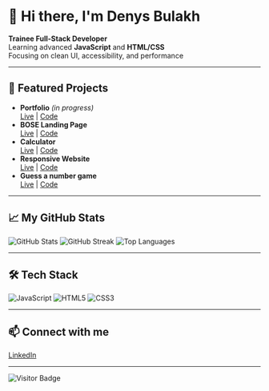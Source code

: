 # 👋 Hi there, I'm Denys Bulakh

**Trainee Full-Stack Developer**  
Learning advanced **JavaScript** and **HTML/CSS**  
Focusing on clean UI, accessibility, and performance

---

## 🚀 Featured Projects

- **Portfolio** _(in progress)_  
  [Live](https://deny-hl.github.io/portfolio/) | [Code](https://github.com/deny-hl/portfolio)
- **BOSE Landing Page**  
  [Live](https://deny-hl.github.io/bose_landing/) | [Code](https://github.com/deny-hl/bose_landing?tab=readme-ov-file)
- **Calculator**  
  [Live](https://deny-hl.github.io/calculator/) | [Code](https://github.com/deny-hl/calculator)
- **Responsive Website**  
  [Live](https://acceler94.github.io/CSS-assignment/) | [Code](https://github.com/ACCeler94/CSS-assignment)
- **Guess a number game**  
  [Live](https://deny-hl.github.io/js_first-assigment/) | [Code](https://github.com/deny-hl/js_first-assigment)

---

## 📈 My GitHub Stats

![GitHub Stats](https://github-readme-stats.vercel.app/api?username=deny-hl&show_icons=true&theme=radical)
![GitHub Streak](https://streak-stats.demolab.com/?user=deny-hl&theme=radical)
![Top Languages](https://github-readme-stats.vercel.app/api/top-langs/?username=deny-hl&layout=compact)

---

## 🛠 Tech Stack

![JavaScript](https://img.shields.io/badge/JavaScript-F7DF1E?logo=javascript&logoColor=white)
![HTML5](https://img.shields.io/badge/HTML5-E34F26?logo=html5&logoColor=white)
![CSS3](https://img.shields.io/badge/CSS3-1572B6?logo=css3&logoColor=white)

---

## 📫 Connect with me

[LinkedIn](https://www.linkedin.com/in/denys-bulakh-45b093226/)

---

![Visitor Badge](https://komarev.com/ghpvc/?username=deny-hl&color=blue)
